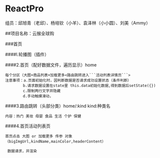 # ReactPro
组员：邱旭青（老邱）、杨培钦（小羊）、袁泽林（小小圆）、刘美（Ammy）

##项目名称：云猴全球购

###首页

####l.轮播图（插件）

####2.首页（配好数据文件，遍历显示）home

	每个分区（大图+商品列表+加载更多<路由跳转进入```活动列表详情页```>
	注意事项：a.页面初始化时，因判断数据是否请求成功设置状态（条件判断）
			b.请求数据设置在state里 this.data初始化数据,得到数据后setState({})
			c.限制两行文字并隐藏
			d.手动触摸滑动，
####3.路由跳转（头部分类）home/:kind   kind:种类名

 	内容：热门 美妆 母婴 食品 生活 个护 保健
 	
####4.首页活动列表页

	首页点击 大图 or 加载更多 传参 对象（bigImgUrl,kindName,mainColor,headerContent）
	
	 数据请求，并渲染

